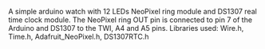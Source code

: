 A simple arduino watch with 12 LEDs NeoPixel ring module and DS1307 real time clock module.
   The NeoPixel ring OUT pin is connected to pin 7 of the Arduino and DS1307 to the TWI, A4 and A5 pins.
   Libraries used: Wire.h, Time.h, Adafruit_NeoPixel.h, DS1307RTC.h
